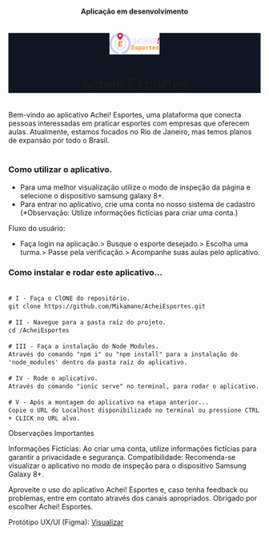 <div align="center">
  <h4>Aplicação em desenvolvimento</h4>
</div>
<br/>

<div align="center" style="background:#0e1621;">
  <img src="./src/assets/icon&logo/logo.svg" width="20%" /> <h1>Achei! Esportes</h1>
</div>

<br/>
Bem-vindo ao aplicativo Achei! Esportes, uma plataforma que conecta pessoas interessadas em praticar esportes com empresas que oferecem aulas. Atualmente, estamos focados no Rio de Janeiro, mas temos planos de expansão por todo o Brasil.<br/>
<br/>

### Como utilizar o aplicativo.

- Para uma melhor visualização utilize o modo de inspeção da página e selecione o dispositivo samsung galaxy 8+.<br/>
- Para entrar no aplicativo, crie uma conta no nosso sistema de cadastro (\*Observação: Utilize informações fictícias para criar uma conta.) <br/>

Fluxo do usuário:<br/>

-  Faça login na aplicação.> Busque o esporte desejado.> Escolha uma turma.>  Passe pela verificação.> Acompanhe suas aulas pelo aplicativo.<br/>

### Como instalar e rodar este aplicativo...

```Todos os passos são utilizando o -Git Bash-

# I - Faça o ClONE do repositório.
git clone https://github.com/Mikamane/AcheiEsportes.git

# II - Navegue para a pasta raíz do projeto.
cd /AcheiEsportes

# III - Faça a instalação do Node Modules.
Através do comando "npm i" ou "npm install" para a instalação do 'node_modules' dentro da pasta raíz do aplicativo.

# IV - Rode o aplicativo.
Através do comando "ionic serve" no terminal, para rodar o aplicativo.

# V - Após a montagem do aplicativo na etapa anterior...
Copie o URL do Localhost disponibilizado no terminal ou pressione CTRL + CLICK no URL alvo.
```

Observações Importantes

Informações Fictícias: Ao criar uma conta, utilize informações fictícias para garantir a privacidade e segurança.
Compatibilidade: Recomenda-se visualizar o aplicativo no modo de inspeção para o dispositivo Samsung Galaxy 8+.


Aproveite o uso do aplicativo Achei! Esportes e, caso tenha feedback ou problemas, entre em contato através dos canais apropriados. Obrigado por escolher Achei! Esportes.



Protótipo UX/UI (Figma): <a href="https://www.figma.com/embed?embed_host=share&url=https%3A%2F%2Fwww.figma.com%2Fproto%2F94rsdTbvtCOsRpVNSc5LO8%2FAchei!-Esportes%3Ftype%3Ddesign%26node-id%3D232-2%26t%3DVtVkp7Pe6v23Frhh-1%26scaling%3Dscale-down%26page-id%3D0%253A1%26starting-point-node-id%3D232%253A2%26show-proto-sidebar%3D1%26mode%3Ddesign
">Visualizar</a> 


